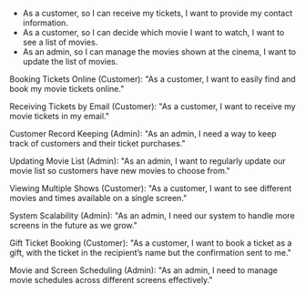 - As a customer, so I can receive my tickets, I want to provide my contact information.
- As a customer, so I can decide which movie I want to watch, I want to see a list of movies.
- As an admin, so I can manage the movies shown at the cinema, I want to update the list of movies.



Booking Tickets Online (Customer):
"As a customer, I want to easily find and book my movie tickets online."

Receiving Tickets by Email (Customer):
"As a customer, I want to receive my movie tickets in my email."

Customer Record Keeping (Admin):
"As an admin, I need a way to keep track of customers and their ticket purchases."

Updating Movie List (Admin):
"As an admin, I want to regularly update our movie list so customers have new movies to choose from."

Viewing Multiple Shows (Customer):
"As a customer, I want to see different movies and times available on a single screen."

System Scalability (Admin):
"As an admin, I need our system to handle more screens in the future as we grow."

Gift Ticket Booking (Customer):
"As a customer, I want to book a ticket as a gift, with the ticket in the recipient’s name but the confirmation sent to me."

Movie and Screen Scheduling (Admin):
"As an admin, I need to manage movie schedules across different screens effectively."